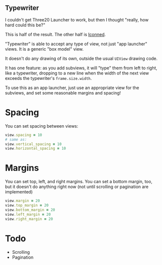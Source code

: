Typewriter
--------

I couldn't get Three20 Launcher to work, but then I thought "really, how hard
could this be?"

This is half of the result.  The other half is [Iconned][].

"Typewriter" is able to accept any type of view, not just "app launcher" views.
It is a generic "box model" view.

It doesn't do any drawing of its own, outside the usual `UIView` drawing code.

It has one feature: as you add subviews, it will "type" them from left to right,
like a typewriter, dropping to a new line when the width of the next view exceeds
the typewriter's `frame.size.width`.

To use this as an app launcher, just use an appropriate view for the subviews,
and set some reasonable margins and spacing!

Spacing
====

You can set spacing between views:

```ruby
view.spacing = 10
# same as:
view.vertical_spacing = 10
view.horizontal_spacing = 10
```

Margins
====

You can set top, left, and right margins.  You can set a bottom margin, too, but
it doesn't do anything right now (not until scrolling or pagination are
implemented)

```ruby
view.margin = 20
view.top_margin = 20
view.bottom_margin = 20
view.left_margin = 20
view.right_margin = 20
```

Todo
====

* Scrolling
* Pagination

[Iconned]: https://github.com/colinta/iconned
